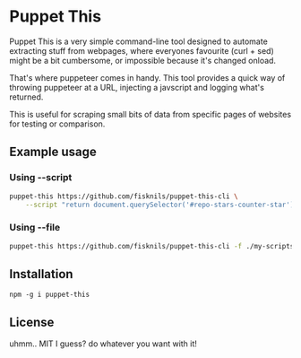 # Puppet This
Puppet This is a very simple command-line tool designed to automate extracting stuff from webpages, where everyones favourite (curl + sed) might be a bit cumbersome, or impossible because it's changed onload.

That's where puppeteer comes in handy.
This tool provides a quick way of throwing puppeteer at a URL, injecting a javscript and logging what's returned.

This is useful for scraping small bits of data from specific pages of websites for testing or comparison.

## Example usage
### Using --script
```bash
puppet-this https://github.com/fisknils/puppet-this-cli \
    --script "return document.querySelector('#repo-stars-counter-star').innerText;"
```

### Using --file
```bash
puppet-this https://github.com/fisknils/puppet-this-cli -f ./my-scripts/get-github-stars.js
```

## Installation
```npm -g i puppet-this```

## License
uhmm.. MIT I guess? do whatever you want with it!